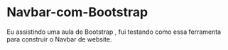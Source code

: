 # Navbar-com-Bootstrap
Eu assistindo uma aula de Bootstrap , fui testando como essa ferramenta para construir o Navbar de website.
